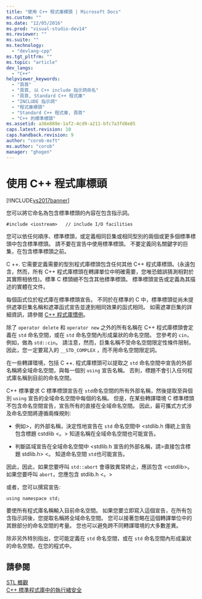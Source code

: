 ```yaml
---
title: "使用 C++ 程式庫標頭 | Microsoft Docs"
ms.custom: ""
ms.date: "12/05/2016"
ms.prod: "visual-studio-dev14"
ms.reviewer: ""
ms.suite: ""
ms.technology: 
  - "devlang-cpp"
ms.tgt_pltfrm: ""
ms.topic: "article"
dev_langs: 
  - "C++"
helpviewer_keywords: 
  - "頁首"
  - "頁首, 以 C++ include 指示詞命名"
  - "頁首, Standard C++ 程式庫"
  - "INCLUDE 指示詞"
  - "程式庫標頭"
  - "Standard C++ 程式庫, 頁首"
  - "C++ 的標準標頭"
ms.assetid: a36e889e-1af2-4cd9-a211-bfc7a3fd8e85
caps.latest.revision: 10
caps.handback.revision: 9
author: "corob-msft"
ms.author: "corob"
manager: "ghogen"
---
```

# 使用 C++ 程式庫標頭
[!INCLUDE[vs2017banner](../assembler/inline/includes/vs2017banner.md)]

您可以將它命名為包含標準標頭的內容在包含指示詞。  
  
```  
#include <iostream>   // include I/O facilities  
```  
  
 您可以依任何順序、標準標頭，或定義相同巨集或相同型別的兩個或更多個標準標頭中包含標準標頭。  請不要在宣告中使用標準標頭。  不要定義同名關鍵字的巨集，在包含標準標頭之前。  
  
 C \+\+. 它需要定義需要的型別程式庫標頭包含任何其他 C\+\+ 程式庫標頭。\(永遠包含，然而，所有 C\+\+ 程式庫標頭在轉譯單位中明確需要，您唯恐錯誤猜測相對於其實際相依性\)。標準 C 標頭絕不包含其他標準標頭。  標準標頭宣告或定義為其描述的實體在文件。  
  
 每個函式位於程式庫在標準標頭宣告。  不同於在標準的 C 中，標準標頭從尚未提供遮罩巨集名稱和遮罩函式宣告並達到相同效果的函式相同。  如需遮罩巨集的詳細資訊，請參閱 [C\+\+ 程式庫慣例](../standard-library/cpp-library-conventions.md)。  
  
 除了 `operator delete` 和 `operator new` 之外的所有名稱在 C\+\+ 程式庫標頭會定義在 `std` 命名空間，或在 `std` 命名空間內形成巢狀的命名空間。  您參考的 `cin`，例如，做為 `std::cin`。  請注意，然而，巨集名稱不受命名空間限定性條件限制，因此，您一定要寫入的 `__STD_COMPLEX` ，而不用命名空間限定詞。  
  
 在一些轉譯環境，包括 C \+\+. 程式庫標頭可以提取之 `std` 命名空間中宣告的外部名稱將全域命名空間，與每一個別 `using` 宣告名稱。  否則，標題不會引入任何程式庫名稱到目前的命名空間。  
  
 C\+\+ 標準要求 C 標準標頭宣告在 `std`命名空間的所有外部名稱，然後提取至與個別 `using` 宣告的全域命名空間中每個的名稱。  但是，在某些轉譯環境 C 標準標頭不包含命名空間宣告，宣告所有的直接在全域命名空間。  因此，最可攜式方式涉及命名空間將遵循兩條規則:  
  
-   例如\>，的外部名稱，決定性地宣告在 `std` 命名空間中 \<stdlib.h 傳統上宣告包含標題 cstdlib \<。\>  知道名稱在全域命名空間也可能宣告。  
  
-   判斷區域宣告在全域命名空間中 \<stdlib.h 宣告的外部名稱，請\>直接包含標題 stdlib.h\>  \<。  知道命名空間 `std`也可能宣告。  
  
 因此，因此，如果您要呼叫 `std::abort` 會導致異常終止，應該包含 \<cstdlib\>。  如果您要呼叫 `abort`，您應包含 stdlib.h \<。\>  
  
 或者，您可以撰寫宣告:  
  
```  
using namespace std;  
```  
  
 要使所有程式庫名稱輸入目前命名空間。  如果您要立即寫入這個宣告，在所有包含指示詞後，您提取名稱將全域命名空間。  您可以接著忽略在這個轉譯單位中的其餘部分的命名空間的考量。  您也可以避免跨不同轉譯環境的大多數差異。  
  
 除非另外特別指出，您可能定義在 `std` 命名空間，或在 `std` 命名空間內形成巢狀的命名空間，在您的程式中。  
  
## 請參閱  
 [STL 概觀](../standard-library/cpp-standard-library-overview.md)   
 [C\+\+ 標準程式庫中的執行緒安全](../standard-library/thread-safety-in-the-cpp-standard-library.md)